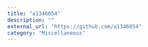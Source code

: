 ```yaml
---
title: "a1346054"
description: ""
external_url: "https://github.com/a1346054"
category: "Miscellaneous"
---
```

